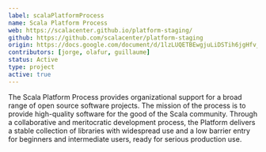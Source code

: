 ```yaml
---
label: scalaPlatformProcess
name: Scala Platform Process
web: https://scalacenter.github.io/platform-staging/
github: https://github.com/scalacenter/platform-staging
origin: https://docs.google.com/document/d/1lzLUQETBEwgjuLiDSTih6jgHfv_MLYQnfbMB_3bPD_w/edit
contributors: [jorge, olafur, guillaume]
status: Active
type: project
active: true
---
```

The Scala Platform Process provides organizational support for a broad range of open source software projects. The mission of the process is to provide high-quality software for the good of the Scala community. Through a collaborative and meritocratic development process, the Platform delivers a stable collection of libraries with widespread use and a low barrier entry for beginners and intermediate users, ready for serious production use.
